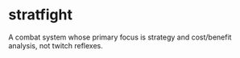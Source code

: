 # stratfight
A combat system whose primary focus is strategy and cost/benefit analysis, not twitch reflexes.
